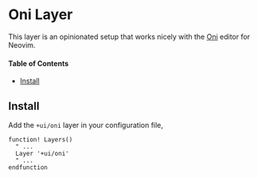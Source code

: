 # Oni Layer
This layer is an opinionated setup that works nicely with the [Oni](https://www.onivim.io) editor for Neovim.

#### Table of Contents
- [Install](#install)

## Install
Add the `+ui/oni` layer in your configuration file,

```viml
function! Layers()
  " ...
  Layer '+ui/oni'
  " ...
endfunction
```
